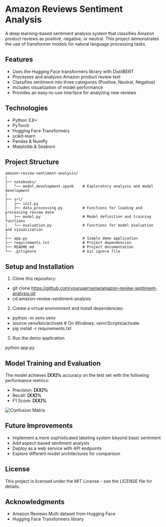 # Amazon Reviews Sentiment Analysis

A deep learning-based sentiment analysis system that classifies Amazon product reviews as positive, negative, or neutral. This project demonstrates the use of transformer models for natural language processing tasks.

## Features

- Uses the Hugging Face transformers library with DistilBERT
- Processes and analyzes Amazon product review text
- Classifies sentiment into three categories (Positive, Neutral, Negative)
- Includes visualization of model performance
- Provides an easy-to-use interface for analyzing new reviews

## Technologies

- Python 3.8+
- PyTorch
- Hugging Face Transformers
- scikit-learn
- Pandas & NumPy
- Matplotlib & Seaborn

## Project Structure

```
amazon-review-sentiment-analysis/
│
├── notebooks/
│   └── model_development.ipynb    # Exploratory analysis and model development
│
├── src/
│   ├── init.py
│   ├── data_processing.py         # Functions for loading and processing review data
│   ├── model.py                   # Model definition and training functions
│   └── evaluation.py              # Functions for model evaluation and visualization
│
├── app.py                         # Simple demo application
├── requirements.txt               # Project dependencies
├── README.md                      # Project documentation
└── .gitignore                     # Git ignore file
```


## Setup and Installation

1. Clone this repository: 
- git clone https://github.com/yourusername/amazon-review-sentiment-analysis.git
- cd amazon-review-sentiment-analysis

2. Create a virtual environment and install dependencies:
- python -m venv venv
- source venv/bin/activate  # On Windows: venv\Scripts\activate
- pip install -r requirements.txt

3. Run the demo application

python app.py

## Model Training and Evaluation

The model achieves **[XX]%** accuracy on the test set with the following performance metrics:

- Precision: **[XX]%**
- Recall: **[XX]%**
- F1 Score: **[XX]%**

![Confusion Matrix](link_to_confusion_matrix_image.png)

## Future Improvements

- Implement a more sophisticated labeling system beyond basic sentiment
- Add aspect-based sentiment analysis
- Deploy as a web service with API endpoints
- Explore different model architectures for comparison

## License

This project is licensed under the MIT License - see the LICENSE file for details.

## Acknowledgments

- Amazon Reviews Multi dataset from Hugging Face
- Hugging Face Transformers library
